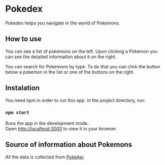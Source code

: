 # Pokedex

Pokedex helps you navigate in the world of Pokemons. 

## How to use

You can see a list of pokemons on the left. Upon clicking a Pokemon you can see the detailed information about it on the right.

You can search for Pokemons by type. To do that you can click the button below a pokemon in the list or one of the buttons on the right.

## Instalation

You need npm in order to run this app. In the project directory, run:

### `npm start`

Runs the app in the development mode.\
Open [http://localhost:3000](http://localhost:3000) to view it in your browser.

## Source of information about Pokemons

All the data is collected from [PokeApi](https://pokeapi.co/).
